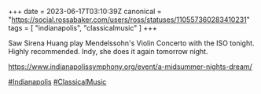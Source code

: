 +++
date = 2023-06-17T03:10:39Z
canonical = "https://social.rossabaker.com/users/ross/statuses/110557360283410231"
tags = [ "indianapolis", "classicalmusic" ]
+++

<p>Saw Sirena Huang play Mendelssohn&#39;s Violin Concerto with the ISO tonight.  Highly recommended.  Indy, she does it again tomorrow night.</p><p><a href="https://www.indianapolissymphony.org/event/a-midsummer-nights-dream/" target="_blank" rel="nofollow noopener noreferrer"><span class="invisible">https://www.</span><span class="ellipsis">indianapolissymphony.org/event</span><span class="invisible">/a-midsummer-nights-dream/</span></a></p><p><a href="https://social.rossabaker.com/tags/Indianapolis" class="mention hashtag" rel="tag">#<span>Indianapolis</span></a> <a href="https://social.rossabaker.com/tags/ClassicalMusic" class="mention hashtag" rel="tag">#<span>ClassicalMusic</span></a></p>
